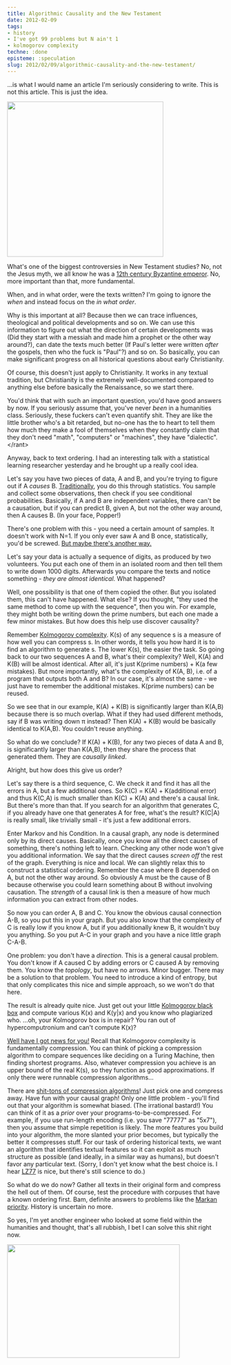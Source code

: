 ```yaml
---
title: Algorithmic Causality and the New Testament
date: 2012-02-09
tags:
- history
- I've got 99 problems but N ain't 1
- kolmogorov complexity
techne: :done
episteme: :speculation
slug: 2012/02/09/algorithmic-causality-and-the-new-testament/
---
```


...is what I would name an article I'm seriously considering to write. This is not this article. This is just the idea.

<img alt="" src="http://www.smbc-comics.com/comics/20100512after.gif" class="aligncenter" width="362" height="360" />

What's one of the biggest controversies in New Testament studies? No, not the Jesus myth, we all know he was a [12th century Byzantine emperor](http://en.wikipedia.org/wiki/New_Chronology_%28Fomenko%29#Fomenko.27s_claims). No, more important than that, more fundamental.

When, and in what order, were the texts written? I'm going to ignore the *when* and instead focus on the *in what order*. 

Why is this important at all? Because then we can trace influences, theological and political developments and so on. We can use this information to figure out what the direction of certain developments was (Did they start with a messiah and made him a prophet or the other way around?), can date the texts much better (If Paul's letter were written *after* the gospels, then who the fuck is "Paul"?) and so on. So basically, you can make significant progress on all historical questions about early Christianity.

Of course, this doesn't just apply to Christianity. It works in any textual tradition, but Christianity is the extremely well-documented compared to anything else before basically the Renaissance, so we start there.

You'd think that with such an important question, you'd have good answers by now. If you seriously assume that, you've never *been* in a humanities class. Seriously, these fuckers can't even quantify shit. They are like the little brother who's a bit retarded, but no-one has the to heart to tell them how much they make a fool of themselves when they constantly claim that they don't need "math", "computers" or "machines", they have "dialectic". </rant\>

Anyway, back to text ordering. I had an interesting talk with a statistical learning researcher yesterday and he brought up a really cool idea.

Let's say you have two pieces of data, A and B, and you're trying to figure out if A *causes* B. [Traditionally](http://en.wikipedia.org/wiki/Judea_Pearl), you do this through statistics. You sample and collect some observations, then check if you see conditional probabilities. Basically, if A and B are independent variables, there can't be a causation, but if you can predict B, given A, but not the other way around, then A causes B. (In your face, Popper!)

There's one problem with this - you need a certain amount of samples. It doesn't work with N=1. If you only ever saw A and B once, statistically, you'd be screwed. [But maybe there's another way.](http://arxiv.org/abs/0804.3678)

Let's say your data is actually a sequence of digits, as produced by two volunteers. You put each one of them in an isolated room and then tell them to write down 1000 digits. Afterwards you compare the texts and notice something - *they are almost identical*. What happened? 

Well, one possibility is that one of them copied the other. But you isolated them, this can't have happened. What else? If you thought, "they used the same method to come up with the sequence", then you win. For example, they might both be writing down the prime numbers, but each one made a few minor mistakes. But how does this help use discover causality?

Remember [Kolmogorov complexity](http://blog.muflax.com/2012/01/14/si-kolmogorov-complexity/). K(s) of any sequence s is a measure of how well you can compress s. In other words, it tells you how hard it is to find an algorithm to generate s. The lower K(s), the easier the task. So going back to our two sequences A and B, what's their complexity? Well, K(A) and K(B) will be almost identical. After all, it's just K(prime numbers) + K(a few mistakes). But more importantly, what's the complexity of K(A, B), i.e. of a program that outputs both A and B? In our case, it's almost the same - we just have to remember the additional mistakes. K(prime numbers) can be reused.

So we see that in our example, K(A) + K(B) is significantly larger than K(A,B) because there is so much overlap. What if they had used different methods, say if B was writing down π instead? Then K(A) + K(B) would be basically identical to K(A,B). You couldn't reuse anything.

So what do we conclude? If K(A) + K(B), for any two pieces of data A and B, is significantly larger than K(A,B), then they share the process that generated them. They are *causally linked*. 

Alright, but how does this give us order?

Let's say there is a third sequence, C. We check it and find it has all the errors in A, but a few additional ones. So K(C) = K(A) + K(additional error) and thus K(C,A) is much smaller than K(C) + K(A) and there's a causal link. But there's more than that. If you search for an algorithm that generates C, if you already have one that generates A for free, what's the result? K(C|A) is really small, like trivially small - it's just a few additional errors. 

Enter Markov and his Condition. In a causal graph, any node is determined only by its direct causes. Basically, once you know all the direct causes of something, there's nothing left to learn. Checking any other node won't give you additional information. We say that the direct causes *screen off* the rest of the graph. Everything is nice and local. We can slightly relax this to construct a statistical ordering. Remember the case where B depended on A, but not the other way around. So obviously A must be the cause of B because otherwise you could learn something about B without involving causation. The *strength* of a causal link is then a measure of how much information you can extract from other nodes.
 
So now you can order A, B and C. You know the obvious causal connection A-B, so you put this in your graph. But you also know that the complexity of C is really low if you know A, but if you additionally knew B, it wouldn't buy you anything. So you put A-C in your graph and you have a nice little graph C-A-B.

One problem: you don't have a *direction*. This is a general causal problem. You don't know if A caused C by adding errors or C caused A by removing them. You know the *topology*, but have no arrows. Minor bugger. There may be a solution to that problem. You need to introduce a kind of entropy, but that only complicates this nice and simple approach, so we won't do that here.

The result is already quite nice. Just get out your little [Kolmogorov black box](http://blog.muflax.com/2012/01/15/si-incomputability/) and compute various K(x) and K(y|x) and you know who plagiarized who. ...oh, your Kolmogorov box is in repair? You ran out of hypercomputronium and can't compute K(x)? 

[Well have I got news for you!](http://arxiv.org/abs/1002.4020) Recall that Kolmogorov complexity is fundamentally compression. You can think of picking a compression algorithm to compare sequences like deciding on a Turing Machine, then finding shortest programs. Also, whatever compression you achieve is an upper bound of the real K(s), so they function as good approximations. If only there were runnable compression algorithms...

There are [shit-tons of compression algorithms](http://en.wikipedia.org/wiki/Lossless_data_compression)! Just pick one and compress away. Have fun with your causal graph! Only one little problem - you'll find out that your algorithm is somewhat biased. (The irrational bastard!) You can think of it as a *prior* over your programs-to-be-compressed. For example, if you use run-length encoding (i.e. you save "77777" as "5x7"), then you assume that simple repetition is likely. The more features you build into your algorithm, the more slanted your prior becomes, but typically the better it compresses stuff. For our task of ordering historical texts, we want an algorithm that identifies textual features so it can exploit as much structure as possible (and ideally, in a similar way as humans), but doesn't favor any particular text. (Sorry, I don't yet know what the best choice is. I hear [LZ77](http://en.wikipedia.org/wiki/LZ77_and_LZ78_%28algorithms%29) is nice, but there's still science to do.)

So what do we do now? Gather all texts in their original form and compress the hell out of them. Of course, test the procedure with corpuses that have a known ordering first. Bam, definite answers to problems like the [Markan priority](http://en.wikipedia.org/wiki/Markan_priority). History is uncertain no more.

So yes,  I'm yet another engineer who looked at some field within the humanities and thought, that's all rubbish, I bet I can solve this shit right now.

<img alt="" src="http://scienceblogs.com/pharyngula/upload/2010/08/an_interesting_thread_tangent/philo_engineers.jpeg" class="aligncenter" width="400" height="263" />